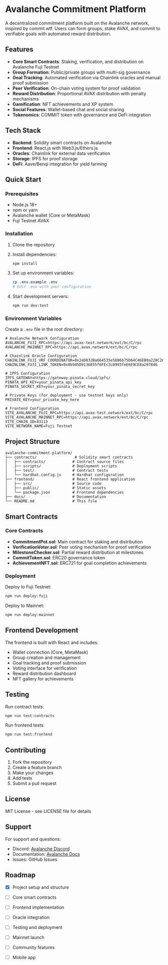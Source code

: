 # Avalanche Commitment Platform

A decentralized commitment platform built on the Avalanche network, inspired by commit.wtf. Users can form groups, stake AVAX, and commit to verifiable goals with automated reward distribution.

## Features

- **Core Smart Contracts**: Staking, verification, and distribution on Avalanche Fuji Testnet
- **Group Formation**: Public/private groups with multi-sig governance
- **Goal Tracking**: Automated verification via Chainlink oracles and manual proof submission
- **Peer Verification**: On-chain voting system for proof validation
- **Reward Distribution**: Proportional AVAX distribution with penalty mechanisms
- **Gamification**: NFT achievements and XP system
- **Social Features**: Wallet-based chat and social sharing
- **Tokenomics**: COMMIT token with governance and DeFi integration

## Tech Stack

- **Backend**: Solidity smart contracts on Avalanche
- **Frontend**: React.js with Web3.js/Ethers.js
- **Oracles**: Chainlink for external data verification
- **Storage**: IPFS for proof storage
- **DeFi**: Aave/Benqi integration for yield farming

## Quick Start

### Prerequisites

- Node.js 18+
- npm or yarn
- Avalanche wallet (Core or MetaMask)
- Fuji Testnet AVAX

### Installation

1. Clone the repository
2. Install dependencies:
   ```bash
   npm install
   ```

3. Set up environment variables:
   ```bash
   cp .env.example .env
   # Edit .env with your configuration
   ```

4. Start development servers:
   ```bash
   npm run dev:test
   ```

### Environment Variables

Create a `.env` file in the root directory:

```env
# Avalanche Network Configuration
AVALANCHE_FUJI_RPC=https://api.avax-test.network/ext/bc/C/rpc
AVALANCHE_MAINNET_RPC=https://api.avax.network/ext/bc/C/rpc

# Chainlink Oracle Configuration
CHAINLINK_FUJI_VRF_COORDINATOR=0x2eD832Ba664535e5886b75D64C46EB9a228C2610
CHAINLINK_FUJI_LINK_TOKEN=0x0b9d5D9136855f6FEc3c0993feE6E9CE8a297846

# IPFS Configuration
IPFS_GATEWAY=https://gateway.pinata.cloud/ipfs/
PINATA_API_KEY=your_pinata_api_key
PINATA_SECRET_KEY=your_pinata_secret_key

# Private Keys (for deployment - use testnet keys only)
PRIVATE_KEY=your_private_key_here

# Frontend Configuration
VITE_AVALANCHE_FUJI_RPC=https://api.avax-test.network/ext/bc/C/rpc
VITE_AVALANCHE_MAINNET_RPC=https://api.avax.network/ext/bc/C/rpc
VITE_CHAIN_ID=43113
VITE_NETWORK_NAME=Fuji Testnet
```

## Project Structure

```
avalanche-commitment-platform/
├── contracts/                 # Solidity smart contracts
│   ├── contracts/            # Contract source files
│   ├── scripts/              # Deployment scripts
│   ├── test/                 # Contract tests
│   └── hardhat.config.js     # Hardhat configuration
├── frontend/                 # React frontend application
│   ├── src/                  # Source code
│   ├── public/               # Static assets
│   └── package.json          # Frontend dependencies
├── docs/                     # Documentation
└── README.md                 # This file
```

## Smart Contracts

### Core Contracts

- **CommitmentPot.sol**: Main contract for staking and distribution
- **VerificationVoter.sol**: Peer voting mechanism for proof verification
- **MilestoneChecker.sol**: Partial reward distribution at milestones
- **CommitToken.sol**: ERC20 governance token
- **AchievementNFT.sol**: ERC721 for goal completion achievements

### Deployment

Deploy to Fuji Testnet:
```bash
npm run deploy:fuji
```

Deploy to Mainnet:
```bash
npm run deploy:mainnet
```

## Frontend Development

The frontend is built with React and includes:

- Wallet connection (Core, MetaMask)
- Group creation and management
- Goal tracking and proof submission
- Voting interface for verification
- Reward distribution dashboard
- NFT gallery for achievements

## Testing

Run contract tests:
```bash
npm run test:contracts
```

Run frontend tests:
```bash
npm run test:frontend
```

## Contributing

1. Fork the repository
2. Create a feature branch
3. Make your changes
4. Add tests
5. Submit a pull request

## License

MIT License - see LICENSE file for details

## Support

For support and questions:
- Discord: [Avalanche Discord](https://discord.gg/avalancheavax)
- Documentation: [Avalanche Docs](https://docs.avax.network/)
- Issues: GitHub Issues

## Roadmap

- [x] Project setup and structure
- [ ] Core smart contracts
- [ ] Frontend implementation
- [ ] Oracle integration
- [ ] Testing and deployment
- [ ] Mainnet launch
- [ ] Community features
- [ ] Mobile app

